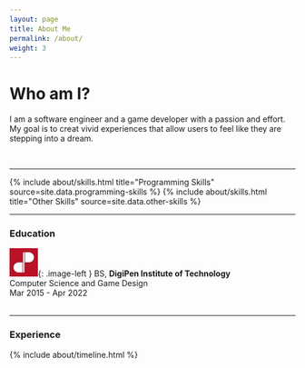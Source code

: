 ```yaml
---
layout: page
title: About Me
permalink: /about/
weight: 3
---
```


<style type="text/css">
.image-left {
	display: block; 
	padding-right: 14px;
	float: left;
}
</style>

# **Who am I?**

I am a software engineer and a game developer with a passion and effort. My goal is to creat vivid experiences that allow users to feel like they are stepping into a dream.

<br>

---
<div class="row">
{% include about/skills.html title="Programming Skills" source=site.data.programming-skills %}
{% include about/skills.html title="Other Skills" source=site.data.other-skills %}
</div>

---

### **Education**

![DigiPen logo](/assets/aboutme/DigiPen_Logo.jpg){: .image-left }
BS, **DigiPen Institute of Technology**<br>
Computer Science and Game Design<br>
Mar 2015 - Apr 2022
<br>
<br>

---

### **Experience**
<div class="row">
{% include about/timeline.html %}
</div>